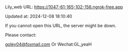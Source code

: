 Lily_web URL: https://1047-61-165-102-156.ngrok-free.app

Updated at: 2024-12-08 18:10:40

If you cannot open this URL, the server might be down.

Please contact: 

goley04@foxmail.com Or Wechat:GL_yeaH